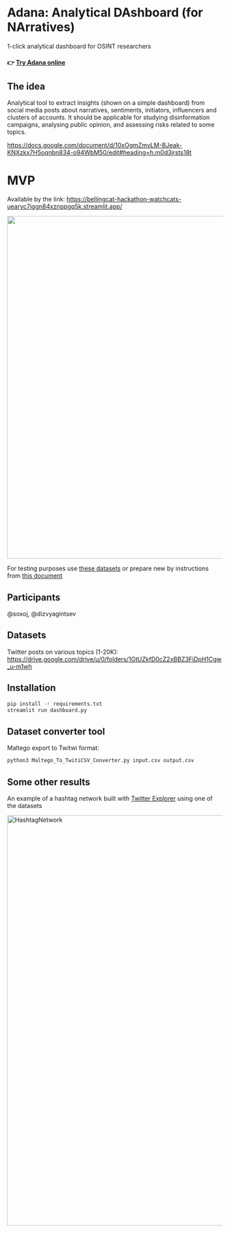 # Adana: Analytical DAshboard (for NArratives)

1-click analytical dashboard for OSINT researchers

####  👉 [Try Adana online](https://bellingcat-hackathon-watchcats-uearyc7iggn84xznppgq5k.streamlit.app/)

## The idea

Analytical tool to extract insights (shown on a simple dashboard) from social media posts about narratives, sentiments, initiators, influencers and clusters of accounts.
It should be applicable for studying disinformation campaigns, analysing public opinion, and assessing risks related to some topics.

https://docs.google.com/document/d/10xOgmZmvLM-BJeak-KNXzkx7H5oqnbn834-o94WbM50/edit#heading=h.m0d3jrsts18t

# MVP

Available by the link: https://bellingcat-hackathon-watchcats-uearyc7iggn84xznppgq5k.streamlit.app/

<img src="https://github.com/soxoj/bellingcat-hackathon-watchcats/assets/31013580/f1d86b94-f439-427e-81de-b0f8c88465c1" height="800" />

For testing purposes use [these datasets](https://drive.google.com/drive/u/0/folders/1GtUZkfD0cZ2xBBZ3FiDpH1Cgw_u-m1wh) or prepare new by instructions from [this document](https://docs.google.com/document/d/10xOgmZmvLM-BJeak-KNXzkx7H5oqnbn834-o94WbM50/edit#heading=h.1037l5l116z1)

## Participants

@soxoj, @dizvyagintsev

## Datasets

Twitter posts on various topics (1-20K): https://drive.google.com/drive/u/0/folders/1GtUZkfD0cZ2xBBZ3FiDpH1Cgw_u-m1wh

## Installation

```sh
pip install -r requirements.txt
streamlit run dashboard.py
```

## Dataset converter tool

Maltego export to Twitwi format:

```sh
python3 Maltego_To_TwitiCSV_Converter.py input.csv output.csv
```

## Some other results

An example of a hashtag network built with [Twitter Explorer](https://twitterexplorer.org/) using one of the datasets

<img width="958" alt="HashtagNetwork" src="https://github.com/soxoj/bellingcat-hackathon-watchcats/assets/31013580/6327e7dd-ceb1-4f26-a5b4-6961dae5957b">

